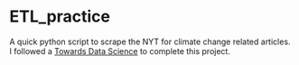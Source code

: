 # ETL_practice
A quick python script to scrape the NYT for climate change related articles. I followed a [Towards Data Science](https://towardsdatascience.com/building-etl-pipelines-for-beginners-17c3492d29d2) to complete this project.
